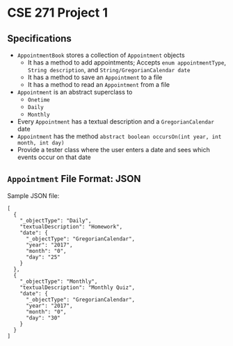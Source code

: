 # CSE 271 Project 1

## Specifications

- `AppointmentBook` stores a collection of `Appointment` objects
  - It has a method to add appointments; Accepts `enum appointmentType`, `String description`, and `String/GregorianCalendar date`
  - It has a method to save an `Appointment` to a file
  - It has a method to read an `Appointment` from a file
- `Appointment` is an abstract superclass to
  - `Onetime`
  - `Daily`
  - `Monthly`
- Every `Appointment` has a textual description and a `GregorianCalendar` date
- `Appointment` has the method `abstract boolean occursOn(int year, int month, int day)`
- Provide a tester class where the user enters a date and sees which events occur on that date

## `Appointment` File Format: JSON

Sample JSON file:

```
[
  {
    "_objectType": "Daily",
    "textualDescription": "Homework",
    "date": {
      "_objectType": "GregorianCalendar",
      "year": "2017",
      "month": "0",
      "day": "25"
    }
  },
  {
    "_objectType": "Monthly",
    "textualDescription": "Monthly Quiz",
    "date": {
      "_objectType": "GregorianCalendar",
      "year": "2017",
      "month": "0",
      "day": "30"
    }
  }
]
```
